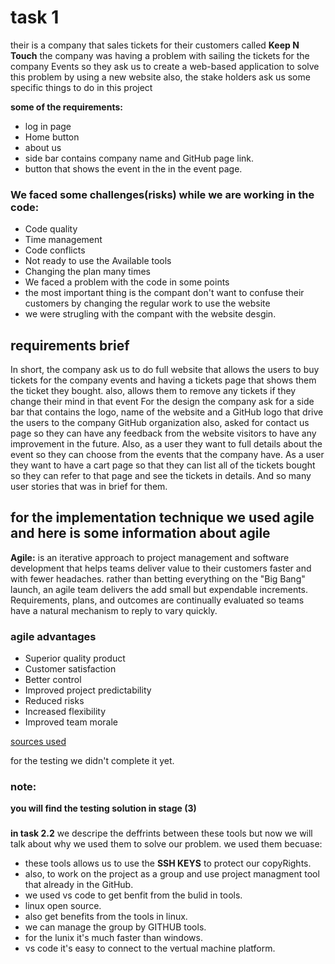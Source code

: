 # task 1 

their is a company that sales tickets for their customers called **Keep N Touch**
the company was having a problem with sailing the tickets for the company Events 
so they ask us to create a web-based application to solve this problem by using a new website 
also, the stake holders ask us some specific things to do in this project 

**some of the requirements:**
* log in page 
* Home button 
* about us 
* side bar contains company name and GitHub page link.
* button that shows the event in the in the event page. 






 ### **We faced some challenges(risks) while we are working in the code:**



* Code quality 
* Time management 
* Code conflicts 
* Not ready to use the Available tools 
* Changing the plan many times
* We faced a problem with the code in some points 
* the most important thing is the compant don't want to confuse their customers by changing the regular work to use the website 
* we were strugling with the compant with the website desgin.





## **requirements brief**
In short, the company ask us to do full website that allows the users to buy tickets for the company events and having a tickets page that shows them the ticket they bought. also, allows them to remove any tickets if they change their mind in that event 
For the design the company ask for a side bar that contains the logo, name of the website and a GitHub logo that drive the users to the company GitHub organization 
also, asked for contact us page so they can have any feedback from the website visitors to have any improvement in the future.
Also, as a user they want to full details about the event so they can choose from the events that the company have.
As a user they want to have a cart page so that they can list all of the tickets bought so they can refer to that page and see the tickets in details.
And so many user stories that was in brief for them.







## **for the implementation technique we used agile and here is some information about agile**

**Agile:** is an iterative approach to project management and software development that helps teams deliver value to their customers faster and with fewer headaches. rather than betting everything on the "Big Bang" launch, an agile team delivers the add small but expendable increments. Requirements, plans, and outcomes are continually evaluated so teams have a natural mechanism to reply to vary quickly.





### **agile advantages**
* Superior quality product 
* Customer satisfaction
* Better control 
* Improved project predictability
* Reduced risks
* Increased flexibility
* Improved team morale





[sources used](https://www.atlassian.com/agile)


 for the testing we didn't complete it yet.
 ### **note:** 
 **you will find the testing solution in stage (3)**






   ### 
   **in task 2.2** we descripe the deffrints between these tools 
   but now we will talk about why we used them to solve our problem.
   we used them becuase:
   
   * these tools allows us to use the **SSH KEYS** to protect our copyRights.
   * also, to work on the project as a group and use project managment tool that already in the GitHub.
   * we used vs code to get benfit from the bulid in tools. 
   * linux open source. 
   * also get benefits from the tools in linux. 
   * we can manage the group by GITHUB tools. 
   * for the lunix it's much faster than windows. 
   * vs code it's easy to connect to the vertual machine platform. 
   
